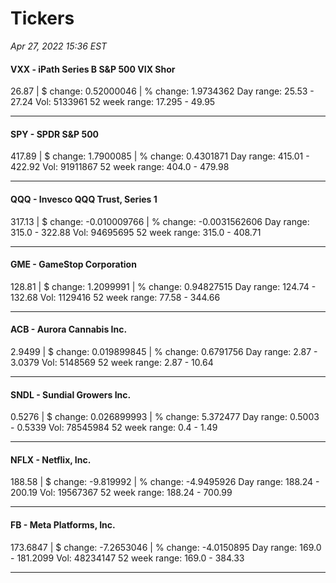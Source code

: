 # Tickers
*Apr 27, 2022 15:36 EST*

#### VXX - iPath Series B S&P 500 VIX Shor
26.87 | $ change: 0.52000046 | % change: 1.9734362
Day range: 25.53 - 27.24 Vol: 5133961
52 week range: 17.295 - 49.95

---

#### SPY - SPDR S&P 500
417.89 | $ change: 1.7900085 | % change: 0.4301871
Day range: 415.01 - 422.92 Vol: 91911867
52 week range: 404.0 - 479.98

---

#### QQQ - Invesco QQQ Trust, Series 1
317.13 | $ change: -0.010009766 | % change: -0.0031562606
Day range: 315.0 - 322.88 Vol: 94695695
52 week range: 315.0 - 408.71

---

#### GME - GameStop Corporation
128.81 | $ change: 1.2099991 | % change: 0.94827515
Day range: 124.74 - 132.68 Vol: 1129416
52 week range: 77.58 - 344.66

---

#### ACB - Aurora Cannabis Inc.
2.9499 | $ change: 0.019899845 | % change: 0.6791756
Day range: 2.87 - 3.0379 Vol: 5148569
52 week range: 2.87 - 10.64

---

#### SNDL - Sundial Growers Inc.
0.5276 | $ change: 0.026899993 | % change: 5.372477
Day range: 0.5003 - 0.5339 Vol: 78545984
52 week range: 0.4 - 1.49

---

#### NFLX - Netflix, Inc.
188.58 | $ change: -9.819992 | % change: -4.9495926
Day range: 188.24 - 200.19 Vol: 19567367
52 week range: 188.24 - 700.99

---

#### FB - Meta Platforms, Inc.
173.6847 | $ change: -7.2653046 | % change: -4.0150895
Day range: 169.0 - 181.2099 Vol: 48234147
52 week range: 169.0 - 384.33

---


